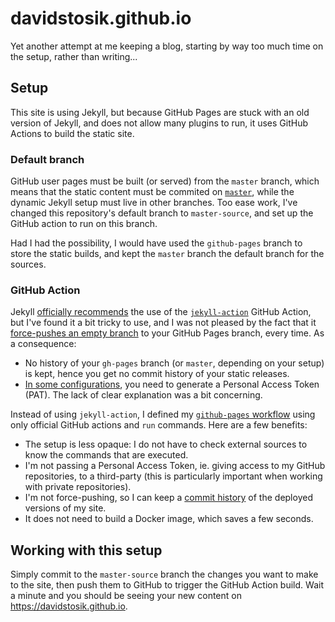 # davidstosik.github.io

Yet another attempt at me keeping a blog, starting by way too much time on the setup, rather than writing...

## Setup

This site is using Jekyll, but because GitHub Pages are stuck with an old version of Jekyll, and does not allow many plugins to run, it uses GitHub Actions to build the static site.

### Default branch

GitHub user pages must be built (or served) from the `master` branch, which means that the static content must be commited on [`master`](/tree/master), while the dynamic Jekyll setup must live in other branches.
Too ease work, I've changed this repository's default branch to `master-source`, and set up the GitHub action to run on this branch.

Had I had the possibility, I would have used the `github-pages` branch to store the static builds, and kept the `master` branch the default branch for the sources.

### GitHub Action

Jekyll [officially recommends](https://jekyllrb.com/docs/continuous-integration/github-actions) the use of the [`jekyll-action`](https://github.com/helaili/jekyll-action) GitHub Action, but I've found it a bit tricky to use, and I was not pleased by the fact that it [force-pushes an empty branch](https://github.com/helaili/jekyll-action/blob/b5cd32008825218ac11871c928227fb03aca9439/entrypoint.sh#L50-L55) to your GitHub Pages branch, every time. As a consequence:
- No history of your `gh-pages` branch (or `master`, depending on your setup) is kept, hence you get no commit history of your static releases.
- [In some configurations](https://github.com/helaili/jekyll-action#known-limitation), you need to generate a Personal Access Token (PAT). The lack of clear explanation was a bit concerning.

Instead of using `jekyll-action`, I defined my [`github-pages` workflow](/.github/workflows/github-pages.yml) using only official GitHub actions and `run` commands. Here are a few benefits:

- The setup is less opaque: I do not have to check external sources to know the commands that are executed.
- I'm not passing a Personal Access Token, ie. giving access to my GitHub repositories, to a third-party (this is particularly important when working with private repositories).
- I'm not force-pushing, so I can keep a [commit history](https://github.com/davidstosik/davidstosik.github.io/commits/master) of the deployed versions of my site.
- It does not need to build a Docker image, which saves a few seconds.

## Working with this setup

Simply commit to the `master-source` branch the changes you want to make to the site, then push them to GitHub to trigger the GitHub Action build.
Wait a minute and you should be seeing your new content on https://davidstosik.github.io.
